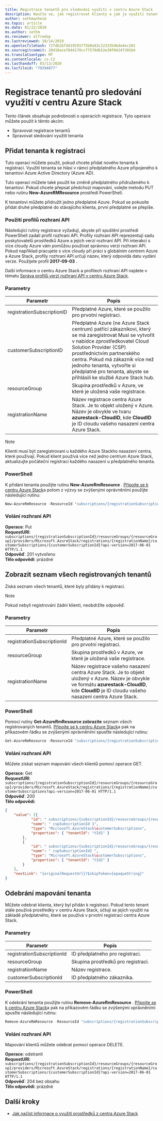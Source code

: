 ```yaml
---
title: Registrace tenantů pro sledování využití v centru Azure Stack
description: Naučte se, jak registrovat klienty a jak je využití tenanta sledováno v Azure Stack hub.
author: sethmanheim
ms.topic: article
ms.date: 01/22/2020
ms.author: sethm
ms.reviewer: alfredop
ms.lastreviewed: 10/14/2019
ms.openlocfilehash: 72fdb2bf4d19291ff5b0a83c2233354bde4ec201
ms.sourcegitcommit: 20d10ace7844170ccf7570db52e30f0424f20164
ms.translationtype: MT
ms.contentlocale: cs-CZ
ms.lasthandoff: 03/13/2020
ms.locfileid: "79294877"
---
```

# <a name="register-tenants-for-usage-tracking-in-azure-stack-hub"></a>Registrace tenantů pro sledování využití v centru Azure Stack

Tento článek obsahuje podrobnosti o operacích registrace. Tyto operace můžete použít k těmto akcím:

- Spravovat registrace tenantů
- Spravovat sledování využití tenanta

## <a name="add-tenant-to-registration"></a>Přidat tenanta k registraci

Tuto operaci můžete použít, pokud chcete přidat nového tenanta k registraci. Využití tenanta se hlásí v rámci předplatného Azure připojeného k tenantovi Azure Active Directory (Azure AD).

Tuto operaci můžete také použít ke změně předplatného přidruženého k tenantovi. Pokud chcete přepsat předchozí mapování, volejte metodu PUT nebo rutinu **New-AzureRMResource** prostředí PowerShell.

K tenantovi můžete přidružit jedno předplatné Azure. Pokud se pokusíte přidat druhé předplatné do stávajícího klienta, první předplatné se přepíše.

### <a name="use-api-profiles"></a>Použití profilů rozhraní API

Následující rutiny registrace vyžadují, abyste při spuštění prostředí PowerShell zadali profil rozhraní API. Profily rozhraní API reprezentují sadu poskytovatelů prostředků Azure a jejich verzí rozhraní API. Při interakci s více cloudy Azure vám pomůžou používat správnou verzi rozhraní API. Pokud například pracujete s více cloudy při práci s globálním centrem Azure a Azure Stack, profily rozhraní API určují název, který odpovídá datu vydání verze. Použijete profil **2017-09-03** .

Další informace o centru Azure Stack a profilech rozhraní API najdete v tématu [Správa profilů verzí rozhraní API v centru Azure Stack](../user/azure-stack-version-profiles.md).

### <a name="parameters"></a>Parametry

| Parametr                  | Popis |
|---                         | --- |
| registrationSubscriptionID | Předplatné Azure, které se použilo pro prvotní registraci. |
| customerSubscriptionID     | Předplatné Azure (ne Azure Stack centrum) patřící zákazníkovi, který se má zaregistrovat Musí se vytvořit v nabídce zprostředkovatel Cloud Solution Provider (CSP) prostřednictvím partnerského centra. Pokud má zákazník více než jednoho tenanta, vytvořte si předplatné pro tenanta, abyste se přihlásili ke službě Azure Stack hub. |
| resourceGroup              | Skupina prostředků v Azure, ve které je uložená vaše registrace. |
| registrationName           | Název registrace centra Azure Stack. Je to objekt uložený v Azure. Název je obvykle ve tvaru **azurestack-CloudID**, kde **CloudID** je ID cloudu vašeho nasazení centra Azure Stack. |

> [!NOTE]  
> Klienti musí být zaregistrovaní u každého Azure Stackho nasazení centra, které používají. Pokud klient používá více než jedno centrum Azure Stack, aktualizujte počáteční registraci každého nasazení u předplatného tenanta.

### <a name="powershell"></a>PowerShell

K přidání tenanta použijte rutinu **New-AzureRmResource** . [Připojte se k centru Azure Stack](azure-stack-powershell-configure-admin.md)a potom z výzvy se zvýšenými oprávněními použijte následující rutinu:

```powershell  
New-AzureRmResource -ResourceId "subscriptions/{registrationSubscriptionId}/resourceGroups/{resourceGroup}/providers/Microsoft.AzureStack/registrations/{registrationName}/customerSubscriptions/{customerSubscriptionId}" -ApiVersion 2017-06-01
```

### <a name="api-call"></a>Volání rozhraní API

**Operace**: Put  
**RequestURI**: `subscriptions/{registrationSubscriptionId}/resourceGroups/{resourceGroup}/providers/Microsoft.AzureStack/registrations/{registrationName}/customerSubscriptions/{customerSubscriptionId}?api-version=2017-06-01 HTTP/1.1`  
**Odpověď**: 201 vytvořeno  
**Tělo odpovědi**: prázdné  

## <a name="list-all-registered-tenants"></a>Zobrazit seznam všech registrovaných tenantů

Získá seznam všech tenantů, které byly přidány k registraci.

 > [!NOTE]  
 > Pokud nebyli registrováni žádní klienti, neobdržíte odpověď.

### <a name="parameters"></a>Parametry

| Parametr                  | Popis          |
|---                         | ---                  |
| registrationSubscriptionId | Předplatné Azure, které se použilo pro prvotní registraci.   |
| resourceGroup              | Skupina prostředků v Azure, ve které je uložená vaše registrace.    |
| registrationName           | Název registrace vašeho nasazení centra Azure Stack. Je to objekt uložený v Azure. Název je obvykle ve formátu **azurestack-CloudID**, kde **CloudID** je ID cloudu vašeho nasazení centra Azure Stack.   |

### <a name="powershell"></a>PowerShell

Pomocí rutiny **Get-AzureRmResource zobrazíte** seznam všech registrovaných tenantů. [Připojte se k centru Azure Stack](azure-stack-powershell-configure-admin.md)a pak na příkazovém řádku se zvýšenými oprávněními spusťte následující rutinu:

```powershell
Get-AzureRmResource -ResourceId "subscriptions/{registrationSubscriptionId}/resourceGroups/{resourceGroup}/providers/Microsoft.AzureStack/registrations/{registrationName}/customerSubscriptions" -ApiVersion 2017-06-01
```

### <a name="api-call"></a>Volání rozhraní API

Můžete získat seznam mapování všech klientů pomocí operace GET.

**Operace**: Get  
**RequestURI**: `subscriptions/{registrationSubscriptionId}/resourceGroups/{resourceGroup}/providers/Microsoft.AzureStack/registrations/{registrationName}/customerSubscriptions?api-version=2017-06-01 HTTP/1.1`  
**Odpověď**: 200  
**Tělo odpovědi**:

```json
{
    "value": [{
            "id": " subscriptions/{subscriptionId}/resourceGroups/{resourceGroup}/providers/Microsoft.AzureStack/registrations/{registrationName}/customerSubscriptions/{ cspSubscriptionId 1}",
            "name": " cspSubscriptionId 1",
            "type": "Microsoft.AzureStack\customerSubscriptions",
            "properties": { "tenantId": "tId1" }
        },
        {
            "id": " subscriptions/{subscriptionId}/resourceGroups/{resourceGroup}/providers/Microsoft.AzureStack/registrations/{registrationName}/customerSubscriptions/{ cspSubscriptionId 2}",
            "name": " cspSubscriptionId2 ",
            "type": "Microsoft.AzureStack\customerSubscriptions",
            "properties": { "tenantId": "tId2" }
        }
    ],
    "nextLink": "{originalRequestUrl}?$skipToken={opaqueString}"
}
```

## <a name="remove-a-tenant-mapping"></a>Odebrání mapování tenanta

Můžete odebrat klienta, který byl přidán k registraci. Pokud tento tenant stále používá prostředky v centru Azure Stack, účtují se jejich využití na základě předplatného, které se používá v prvotní registraci centra Azure Stack.

### <a name="parameters"></a>Parametry

| Parametr                  | Popis          |
|---                         | ---                  |
| registrationSubscriptionId | ID předplatného pro registraci.   |
| resourceGroup              | Skupina prostředků pro registraci.   |
| registrationName           | Název registrace.  |
| customerSubscriptionId     | ID předplatného zákazníka.  |

### <a name="powershell"></a>PowerShell

K odebrání tenanta použijte rutinu **Remove-AzureRmResource** . [Připojte se k centru Azure Stack](azure-stack-powershell-configure-admin.md)a pak na příkazovém řádku se zvýšenými oprávněními spusťte následující rutinu:

```powershell
Remove-AzureRmResource -ResourceId "subscriptions/{registrationSubscriptionId}/resourceGroups/{resourceGroup}/providers/Microsoft.AzureStack/registrations/{registrationName}/customerSubscriptions/{customerSubscriptionId}" -ApiVersion 2017-06-01
```

### <a name="api-call"></a>Volání rozhraní API

Mapování klientů můžete odebrat pomocí operace DELETE.

**Operace**: odstranit  
**RequestURI**: `subscriptions/{registrationSubscriptionId}/resourceGroups/{resourceGroup}/providers/Microsoft.AzureStack/registrations/{registrationName}/customerSubscriptions/{customerSubscriptionId}?api-version=2017-06-01 HTTP/1.1`  
**Odpověď**: 204 bez obsahu  
**Tělo odpovědi**: prázdné

## <a name="next-steps"></a>Další kroky

- [Jak načíst informace o využití prostředků z centra Azure Stack](azure-stack-billing-and-chargeback.md)
